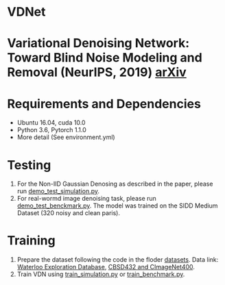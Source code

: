 # VDNet
# Variational Denoising Network: Toward Blind Noise Modeling and Removal (NeurIPS, 2019) [arXiv](https://arxiv.org/pdf/1908.11314.pdf)
# Requirements and Dependencies
* Ubuntu 16.04, cuda 10.0
* Python 3.6, Pytorch 1.1.0
* More detail (See environment.yml)

# Testing
1. For the Non-IID Gaussian Denosing as described in the paper, please run [demo_test_simulation.py](demo_test_simulation.py). 
2. For real-wormd image denoising task, please run [demo_test_benckmark.py](demo_test_benchmark.py). The model was trained on the SIDD Medium Dataset (320 noisy and clean paris).

# Training
1. Prepare the dataset following the code in the floder [datasets](datasets). Data link: [Waterloo Exploration Database](https://ece.uwaterloo.ca/~k29ma/exploration/), [CBSD432 and CImageNet400](https://drive.google.com/folderview?id=0B-_yeZDtQSnobXIzeHV5SjY5NzA&usp=sharing).
2. Train VDN using [train_simulation.py](train_simulation.py) or [train_benchmark.py](train_benchmark.py).






